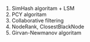 1. SimHash algoritam + LSM
2. PCY algoritam
3. Collaborative filtering
4. NodeRank, ClosestBlackNode
5. Girvan-Newmanov algoritam
